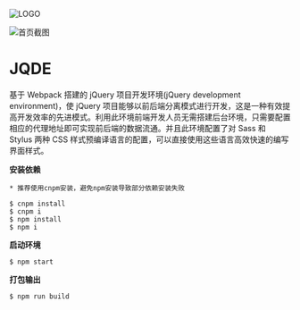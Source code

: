 ![LOGO](https://github.com/robustNan/jQuery-development-environment/blob/master/static/logo.png)

![首页截图](https://github.com/robustNan/jQuery-development-environment/blob/master/static/index-page.png)

# JQDE

基于 Webpack 搭建的 jQuery 项目开发环境(jQuery development environment)，使 jQuery 项目能够以前后端分离模式进行开发，这是一种有效提高开发效率的先进模式。利用此环境前端开发人员无需搭建后台环境，只需要配置相应的代理地址即可实现前后端的数据流通。并且此环境配置了对 Sass 和 Stylus 两种 CSS 样式预编译语言的配置，可以直接使用这些语言高效快速的编写界面样式。

**安装依赖**

`* 推荐使用cnpm安装，避免npm安装导致部分依赖安装失败`

```shell
$ cnpm install
$ cnpm i
$ npm install
$ npm i
```

**启动环境**

```shell
$ npm start
```

**打包输出**

```shell
$ npm run build
```
